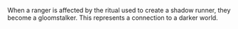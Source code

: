 When a ranger is affected by the ritual used to create a shadow runner, they become a gloomstalker. This represents a connection to a darker world. 